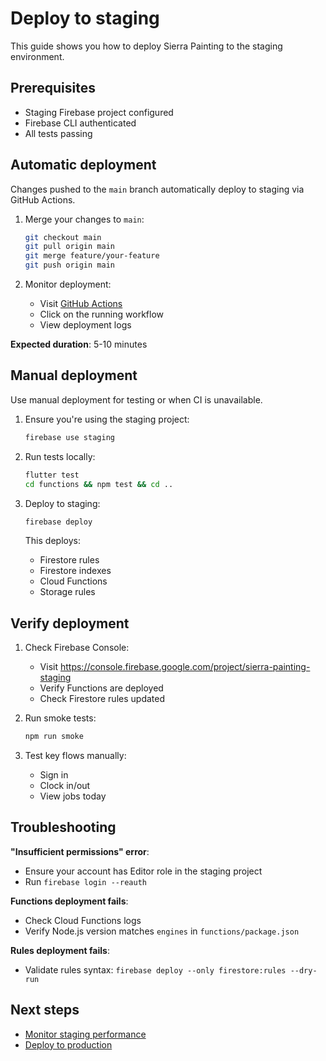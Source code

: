 # Deploy to staging

This guide shows you how to deploy Sierra Painting to the staging environment.

## Prerequisites

- Staging Firebase project configured
- Firebase CLI authenticated
- All tests passing

## Automatic deployment

Changes pushed to the `main` branch automatically deploy to staging via GitHub Actions.

1. Merge your changes to `main`:

   ```bash
   git checkout main
   git pull origin main
   git merge feature/your-feature
   git push origin main
   ```

2. Monitor deployment:

   - Visit [GitHub Actions](https://github.com/juanvallejo97/Sierra-Painting-v1/actions)
   - Click on the running workflow
   - View deployment logs

**Expected duration**: 5-10 minutes

## Manual deployment

Use manual deployment for testing or when CI is unavailable.

1. Ensure you're using the staging project:

   ```bash
   firebase use staging
   ```

2. Run tests locally:

   ```bash
   flutter test
   cd functions && npm test && cd ..
   ```

3. Deploy to staging:

   ```bash
   firebase deploy
   ```

   This deploys:
   - Firestore rules
   - Firestore indexes
   - Cloud Functions
   - Storage rules

## Verify deployment

1. Check Firebase Console:

   - Visit https://console.firebase.google.com/project/sierra-painting-staging
   - Verify Functions are deployed
   - Check Firestore rules updated

2. Run smoke tests:

   ```bash
   npm run smoke
   ```

3. Test key flows manually:

   - Sign in
   - Clock in/out
   - View jobs today

## Troubleshooting

**"Insufficient permissions" error**:

- Ensure your account has Editor role in the staging project
- Run `firebase login --reauth`

**Functions deployment fails**:

- Check Cloud Functions logs
- Verify Node.js version matches `engines` in `functions/package.json`

**Rules deployment fails**:

- Validate rules syntax: `firebase deploy --only firestore:rules --dry-run`

## Next steps

- [Monitor staging performance](check-performance.md)
- [Deploy to production](deploy-production.md)
